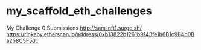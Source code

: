 # my_scaffold_eth_challenges

My Challenge 0 Submissions
http://sam-nft1.surge.sh/
https://rinkeby.etherscan.io/address/0xb13822b1261b9143fe1b6B1c9B4b0Ba258C5F5dc
